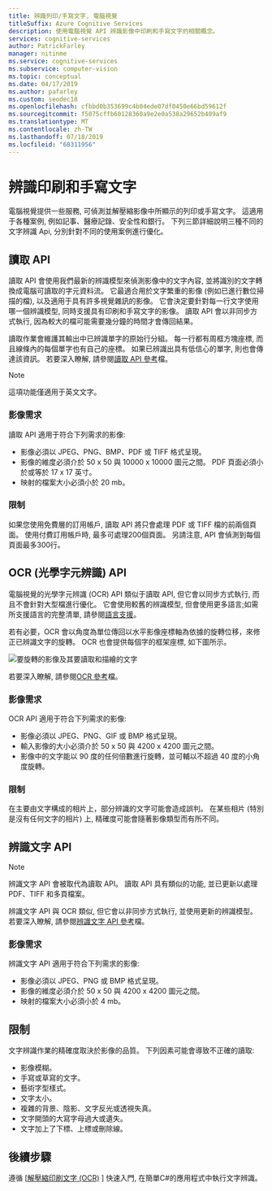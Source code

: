 ```yaml
---
title: 辨識列印/手寫文字, 電腦視覺
titleSuffix: Azure Cognitive Services
description: 使用電腦視覺 API 辨識影像中印刷和手寫文字的相關概念。
services: cognitive-services
author: PatrickFarley
manager: nitinme
ms.service: cognitive-services
ms.subservice: computer-vision
ms.topic: conceptual
ms.date: 04/17/2019
ms.author: pafarley
ms.custom: seodec18
ms.openlocfilehash: cfbbd0b353699c4b04ede07df0450e66bd59612f
ms.sourcegitcommit: f5075cffb60128360a9e2e0a538a29652b409af9
ms.translationtype: MT
ms.contentlocale: zh-TW
ms.lasthandoff: 07/18/2019
ms.locfileid: "68311956"
---
```

# <a name="recognize-printed-and-handwritten-text"></a>辨識印刷和手寫文字

電腦視覺提供一些服務, 可偵測並解壓縮影像中所顯示的列印或手寫文字。 這適用于各種案例, 例如記事、醫療記錄、安全性和銀行。 下列三節詳細說明三種不同的文字辨識 Api, 分別針對不同的使用案例進行優化。

## <a name="read-api"></a>讀取 API

讀取 API 會使用我們最新的辨識模型來偵測影像中的文字內容, 並將識別的文字轉換成電腦可讀取的字元資料流。 它最適合用於文字繁重的影像 (例如已進行數位掃描的檔), 以及適用于具有許多視覺雜訊的影像。 它會決定要針對每一行文字使用哪一個辨識模型, 同時支援具有印刷和手寫文字的影像。 讀取 API 會以非同步方式執行, 因為較大的檔可能需要幾分鐘的時間才會傳回結果。

讀取作業會維護其輸出中已辨識單字的原始行分組。 每一行都有周框方塊座標, 而且線條內的每個單字也有自己的座標。 如果已辨識出具有低信心的單字, 則也會傳達該資訊。 若要深入瞭解, 請參閱[讀取 API 參考](https://westus.dev.cognitive.microsoft.com/docs/services/5adf991815e1060e6355ad44/operations/2afb498089f74080d7ef85eb)檔。

> [!NOTE]
> 這項功能僅適用于英文文字。

### <a name="image-requirements"></a>影像需求

讀取 API 適用于符合下列需求的影像:

- 影像必須以 JPEG、PNG、BMP、PDF 或 TIFF 格式呈現。
- 影像的維度必須介於 50 x 50 與 10000 x 10000 圖元之間。 PDF 頁面必須小於或等於 17 x 17 英寸。
- 映射的檔案大小必須小於 20 mb。

### <a name="limitations"></a>限制

如果您使用免費層的訂用帳戶, 讀取 API 將只會處理 PDF 或 TIFF 檔的前兩個頁面。 使用付費訂用帳戶時, 最多可處理200個頁面。 另請注意, API 會偵測到每個頁面最多300行。

## <a name="ocr-optical-character-recognition-api"></a>OCR (光學字元辨識) API

電腦視覺的光學字元辨識 (OCR) API 類似于讀取 API, 但它會以同步方式執行, 而且不會針對大型檔進行優化。 它會使用較舊的辨識模型, 但會使用更多語言;如需所支援語言的完整清單, 請參閱[語言支援](language-support.md#text-recognition)。

若有必要，OCR 會以角度為單位傳回以水平影像座標軸為依據的旋轉位移，來修正已辨識文字的旋轉。 OCR 也會提供每個字的框架座標, 如下圖所示。

![要旋轉的影像及其要讀取和描繪的文字](./Images/vision-overview-ocr.png)

若要深入瞭解, 請參閱[OCR 參考](https://westus.dev.cognitive.microsoft.com/docs/services/5adf991815e1060e6355ad44/operations/56f91f2e778daf14a499e1fc)檔。

### <a name="image-requirements"></a>影像需求

OCR API 適用于符合下列需求的影像:

* 影像必須以 JPEG、PNG、GIF 或 BMP 格式呈現。
* 輸入影像的大小必須介於 50 x 50 與 4200 x 4200 圖元之間。
* 影像中的文字能以 90 度的任何倍數進行旋轉，並可輔以不超過 40 度的小角度旋轉。

### <a name="limitations"></a>限制

在主要由文字構成的相片上，部分辨識的文字可能會造成誤判。 在某些相片 (特別是沒有任何文字的相片) 上, 精確度可能會隨著影像類型而有所不同。

## <a name="recognize-text-api"></a>辨識文字 API

> [!NOTE]
> 辨識文字 API 會被取代為讀取 API。 讀取 API 具有類似的功能, 並已更新以處理 PDF、TIFF 和多頁檔案。

辨識文字 API 與 OCR 類似, 但它會以非同步方式執行, 並使用更新的辨識模型。 若要深入瞭解, 請參閱[辨識文字 API 參考](https://westus.dev.cognitive.microsoft.com/docs/services/5adf991815e1060e6355ad44/operations/587f2c6a154055056008f200)檔。

### <a name="image-requirements"></a>影像需求

辨識文字 API 適用于符合下列需求的影像:

- 影像必須以 JPEG、PNG 或 BMP 格式呈現。
- 影像的維度必須介於 50 x 50 與 4200 x 4200 圖元之間。
- 映射的檔案大小必須小於 4 mb。

## <a name="limitations"></a>限制

文字辨識作業的精確度取決於影像的品質。 下列因素可能會導致不正確的讀取:

* 影像模糊。
* 手寫或草寫的文字。
* 藝術字型樣式。
* 文字太小。
* 複雜的背景、陰影、文字反光或透視失真。
* 文字開頭的大寫字母過大或遺失。
* 文字加上了下標、上標或刪除線。

## <a name="next-steps"></a>後續步驟

遵循 [[解壓縮印刷文字 (OCR)](./quickstarts/csharp-print-text.md) ] 快速入門, 在簡單C#的應用程式中執行文字辨識。
